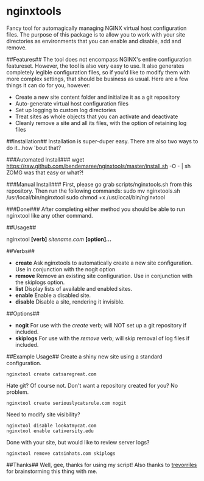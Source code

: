 nginxtools
==========
Fancy tool for automagically managing NGINX virtual host configuration files.  The purpose of this package is to allow you to work with your site directories as environments that you can enable and disable, add and remove.

##Features##
The tool does not encompass NGINX's entire configuration featureset.  However, the tool is also very easy to use.  It also generates completely legible configuration files, so if you'd like to modify them with more complex settings, that should be business as usual.  Here are a few things it can do for you, however:

* Create a new site content folder and initialize it as a git repository
* Auto-generate virtual host configuration files
* Set up logging to custom log directories
* Treat sites as whole objects that you can activate and deactivate
* Cleanly remove a site and all its files, with the option of retaining log files

##Installation##
Installation is super-duper easy.  There are also two ways to do it...how 'bout that?

###Automated Install###
    wget https://raw.github.com/bendemaree/nginxtools/master/install.sh -O - | sh
ZOMG was that easy or what?!

###Manual Install###
First, please go grab scripts/nginxtools.sh from this repository.  Then run the following commands:
    sudo mv nginxtools.sh /usr/local/bin/nginxtool
    sudo chmod +x /usr/local/bin/nginxtool

###Done###
After completing either method you should be able to run nginxtool like any other command.

##Usage##

nginxtool **[verb]** *sitename.com* **[option]...**

##Verbs##
* **create** Ask nginxtools to automatically create a new site configuration. Use in conjunction with the nogit option
* **remove** Remove an existing site configuration. Use in conjunction with the skiplogs option.
* **list** Display lists of available and enabled sites.
* **enable** Enable a disabled site.
* **disable** Disable a site, rendering it invisible.

##Options##
* **nogit** For use with the *create* verb; will NOT set up a git repository if included.
* **skiplogs** For use with the *remove* verb; will skip removal of log files if included.

##Example Usage##
Create a shiny new site using a standard configuration.

    nginxtool create catsaregreat.com

Hate git?  Of course not.  Don't want a repository created for you?  No problem.

    nginxtool create seriouslycatsrule.com nogit

Need to modify site visibility?
    
    nginxtool disable lookatmycat.com
    nginxtool enable cativersity.edu

Done with your site, but would like to review server logs?

    nginxtool remove catsinhats.com skiplogs

##Thanks##
Well, gee, thanks for using my script!  Also thanks to <a href="https://github.com/trevorriles">trevorriles</a> for brainstorming this thing with me.
